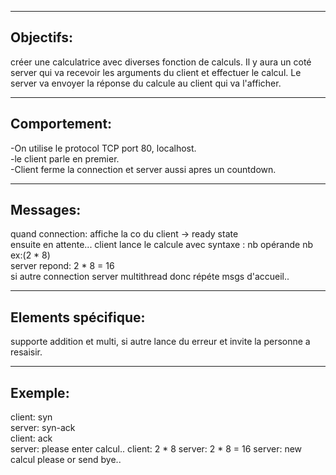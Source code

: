 ___
## Objectifs:
créer une calculatrice avec diverses fonction de calculs. Il y aura un coté 
server qui va recevoir les arguments du client et effectuer le calcul. Le server va 
envoyer la réponse du calcule au client qui va l'afficher. 
___
## Comportement:
-On utilise le protocol TCP port 80, localhost.  
-le client parle en premier.  
-Client ferme la connection et server aussi apres un countdown. 
___
## Messages:
quand connection: affiche la co du client -> ready state  
ensuite en attente...
client lance le calcule avec syntaxe : nb opérande nb ex:(2 * 8)  
server repond: 2 * 8 = 16  
si autre connection server multithread donc répéte msgs d'accueil..  
___
## Elements spécifique:
supporte addition et multi, si autre lance du erreur et invite la personne a 
resaisir.
___
## Exemple:
client: syn  
server: syn-ack  
client: ack  
server: please enter calcul..
client: 2 * 8
server: 2 * 8 = 16
server: new calcul please or send bye..








